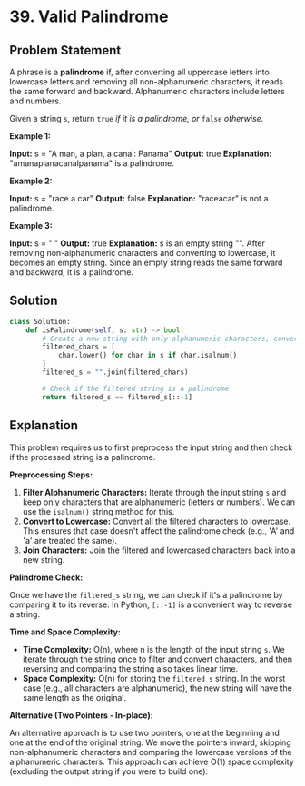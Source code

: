 
# 39. Valid Palindrome

## Problem Statement

A phrase is a **palindrome** if, after converting all uppercase letters into lowercase letters and removing all non-alphanumeric characters, it reads the same forward and backward. Alphanumeric characters include letters and numbers.

Given a string `s`, return `true` *if it is a palindrome, or* `false` *otherwise*.

**Example 1:**

**Input:** s = "A man, a plan, a canal: Panama"
**Output:** true
**Explanation:** "amanaplanacanalpanama" is a palindrome.

**Example 2:**

**Input:** s = "race a car"
**Output:** false
**Explanation:** "raceacar" is not a palindrome.

**Example 3:**

**Input:** s = " "
**Output:** true
**Explanation:** s is an empty string "". After removing non-alphanumeric characters and converting to lowercase, it becomes an empty string. Since an empty string reads the same forward and backward, it is a palindrome.

## Solution

```python
class Solution:
    def isPalindrome(self, s: str) -> bool:
        # Create a new string with only alphanumeric characters, converted to lowercase
        filtered_chars = [
            char.lower() for char in s if char.isalnum()
        ]
        filtered_s = "".join(filtered_chars)

        # Check if the filtered string is a palindrome
        return filtered_s == filtered_s[::-1]
```

## Explanation

This problem requires us to first preprocess the input string and then check if the processed string is a palindrome.

**Preprocessing Steps:**

1.  **Filter Alphanumeric Characters:** Iterate through the input string `s` and keep only characters that are alphanumeric (letters or numbers). We can use the `isalnum()` string method for this.
2.  **Convert to Lowercase:** Convert all the filtered characters to lowercase. This ensures that case doesn't affect the palindrome check (e.g., 'A' and 'a' are treated the same).
3.  **Join Characters:** Join the filtered and lowercased characters back into a new string.

**Palindrome Check:**

Once we have the `filtered_s` string, we can check if it's a palindrome by comparing it to its reverse. In Python, `[::-1]` is a convenient way to reverse a string.

**Time and Space Complexity:**

-   **Time Complexity:** O(n), where n is the length of the input string `s`. We iterate through the string once to filter and convert characters, and then reversing and comparing the string also takes linear time.
-   **Space Complexity:** O(n) for storing the `filtered_s` string. In the worst case (e.g., all characters are alphanumeric), the new string will have the same length as the original.

**Alternative (Two Pointers - In-place):**

An alternative approach is to use two pointers, one at the beginning and one at the end of the original string. We move the pointers inward, skipping non-alphanumeric characters and comparing the lowercase versions of the alphanumeric characters. This approach can achieve O(1) space complexity (excluding the output string if you were to build one).
